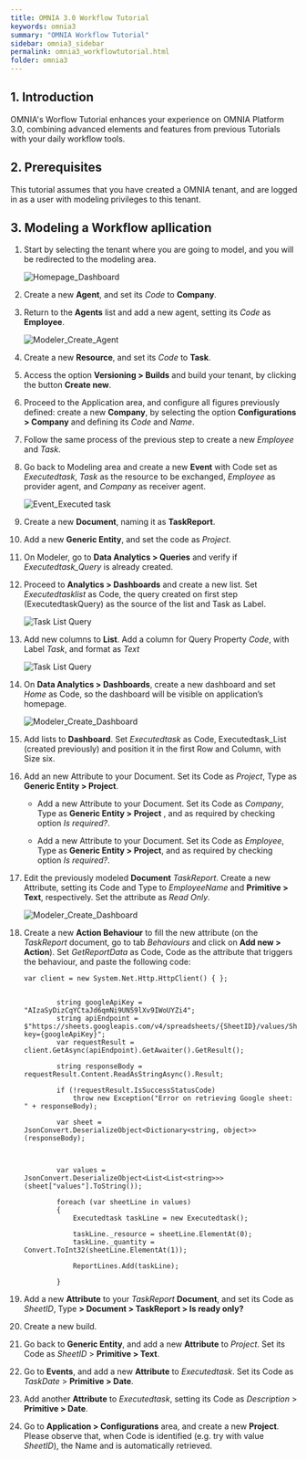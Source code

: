 ```yaml
---
title: OMNIA 3.0 Workflow Tutorial
keywords: omnia3
summary: "OMNIA Workflow Tutorial"
sidebar: omnia3_sidebar
permalink: omnia3_workflowtutorial.html
folder: omnia3
---
```


## 1. Introduction

OMNIA's Worflow Tutorial enhances your experience on OMNIA Platform 3.0, combining advanced elements and features from previous Tutorials with your daily workflow tools.

## 2. Prerequisites

This tutorial assumes that you have created a OMNIA tenant, and are logged in as a user with modeling privileges to this tenant.

## 3. Modeling a Workflow apllication

1. Start by selecting the tenant where you are going to model, and you will be redirected to the modeling area.
 
    ![Homepage_Dashboard](http://funkyimg.com/i/2DVGv.png)
 
2. Create a new  **Agent**, and set its  *Code*  to  **Company**.
       
3. Return to the  **Agents** list and add a new agent, setting its *Code* as **Employee**.

    ![Modeler_Create_Agent](https://raw.githubusercontent.com/numbersbelieve/omnia3/master/docs/tutorialPics/modelingTutorial/Modeler-Agent-Employee.PNG)

4. Create a new  **Resource**, and set its  *Code*  to  **Task**.
    
5. Access the option  **Versioning > Builds**  and build your tenant, by clicking the button  **Create new**.

6. Proceed to the Application area, and configure all figures previously defined: create a new **Company**, by selecting the option **Configurations > Company** and defining its *Code* and *Name*.

7. Follow the same process of the previous step to create a new *Employee* and *Task*.

8. Go back to Modeling area and create a new **Event** with Code set as *Executedtask*, *Task* as the resource to be exchanged, *Employee* as provider agent, and *Company* as receiver agent.

    ![Event_Executed task](https://raw.githubusercontent.com/numbersbelieve/omnia3/master/docs/tutorialPics/modelingTutorial/Event-TaskList.PNG)

9. Create a new **Document**, naming it as **TaskReport**.

10. Add a new **Generic Entity**, and set the code as *Project*.

11. On Modeler, go to **Data Analytics > Queries** and verify if *Executedtask_Query* is already created.


12. Proceed to **Analytics > Dashboards** and create a new list. Set *Executedtasklist* as Code, the query created on first step (ExecutedtaskQuery) as the source of the list and Task as Label.

    ![Task List Query](https://raw.githubusercontent.com/numbersbelieve/omnia3/master/docs/tutorialPics/modelingTutorial/Queries-List-Executedtask.PNG)
    
13. Add new columns to **List**. Add a column for Query Property *Code*, with Label *Task*, and format as *Text*

    ![Task List Query](https://raw.githubusercontent.com/numbersbelieve/omnia3/master/docs/tutorialPics/modelingTutorial/Code-QueryList.PNG)

14. On **Data Analytics > Dashboards**, create a new dashboard and set *Home* as Code, so the dashboard will be visible on application’s homepage.

    ![Modeler_Create_Dashboard](https://github.com/numbersbelieve/omnia3/raw/master/docs/tutorialPics/modelingTutorial/Modeler-Create-Dashboard.PNG)
    
15. Add lists to **Dashboard**. Set *Executedtask* as Code, Executedtask_List (created previously) and position it in the first Row and Column, with Size six.

16. Add an new Attribute to your Document. Set its Code as *Project*, Type as **Generic Entity > Project**.

    - Add a new Attribute to your Document. Set its Code as *Company*, Type as **Generic Entity > Project** , and as required by checking option *Is required?*.

    - Add a new Attribute to your Document. Set its Code as *Employee*, Type as **Generic Entity > Project**, and as required by checking option *Is required?*.


17. Edit the previously modeled **Document** *TaskReport*. Create a new Attribute, setting its Code and Type to *EmployeeName* and **Primitive > Text**, respectively. Set the attribute as *Read Only*.

    
    ![Modeler_Create_Dashboard](https://raw.githubusercontent.com/numbersbelieve/omnia3/master/docs/tutorialPics/modelingTutorial/Attribute%20-%20EmployeeName.PNG)

18. Create a new **Action Behaviour** to fill the new attribute (on the *TaskReport* document, go to tab *Behaviours* and click on **Add new > Action**). Set *GetReportData* as Code, Code as the attribute that triggers the behaviour, and paste the following code:

    ````
    var client = new System.Net.Http.HttpClient() { };


            string googleApiKey = "AIzaSyDizCqYCtaJd6qmNi9UN59lXv9IWoUYZi4";
            string apiEndpoint = $"https://sheets.googleapis.com/v4/spreadsheets/{SheetID}/values/Sheet1?key={googleApiKey}";
            var requestResult = client.GetAsync(apiEndpoint).GetAwaiter().GetResult();

            string responseBody = requestResult.Content.ReadAsStringAsync().Result;

            if (!requestResult.IsSuccessStatusCode)
                throw new Exception("Error on retrieving Google sheet: " + responseBody);

            var sheet = JsonConvert.DeserializeObject<Dictionary<string, object>>(responseBody);



            var values = JsonConvert.DeserializeObject<List<List<string>>>(sheet["values"].ToString());

            foreach (var sheetLine in values)
            {
                Executedtask taskLine = new Executedtask();

                taskLine._resource = sheetLine.ElementAt(0);
                taskLine._quantity = Convert.ToInt32(sheetLine.ElementAt(1));

                ReportLines.Add(taskLine);
                
            } 
    ````
19. Add a new **Attribute** to your *TaskReport* **Document**, and set its Code as *SheetID*, Type **> Document > TaskReport > Is ready only?**   

20. Create a new build.

21. Go back to **Generic Entity**, and add a new **Attribute** to *Project*. Set its Code as *SheetID* > **Primitive > Text**.

22. Go to **Events**, and add a new **Attribute** to *Executedtask*. Set its Code as *TaskDate* > **Primitive > Date**.

23. Add another **Attribute** to *Executedtask*, setting its Code as *Description* > **Primitive > Date**.  

24. Go to **Application > Configurations** area, and create a new **Project**. Please observe that, when Code is identified (e.g. try with value *SheetID*), the Name and  is automatically retrieved.








